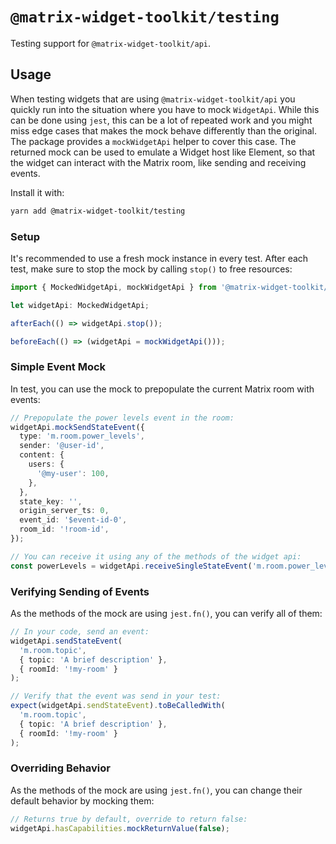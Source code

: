 # `@matrix-widget-toolkit/testing`

Testing support for `@matrix-widget-toolkit/api`.

## Usage

When testing widgets that are using `@matrix-widget-toolkit/api` you quickly run
into the situation where you have to mock `WidgetApi`. While this can be done
using `jest`, this can be a lot of repeated work and you might miss edge cases
that makes the mock behave differently than the original. The package provides
a `mockWidgetApi` helper to cover this case. The returned mock can be used to
emulate a Widget host like Element, so that the widget can interact with the
Matrix room, like sending and receiving events.

Install it with:

```bash
yarn add @matrix-widget-toolkit/testing
```

### Setup

It's recommended to use a fresh mock instance in every test. After each test,
make sure to stop the mock by calling `stop()` to free resources:

```typescript
import { MockedWidgetApi, mockWidgetApi } from '@matrix-widget-toolkit/testing';

let widgetApi: MockedWidgetApi;

afterEach(() => widgetApi.stop());

beforeEach(() => (widgetApi = mockWidgetApi()));
```

### Simple Event Mock

In test, you can use the mock to prepopulate the current Matrix room with
events:

```typescript
// Prepopulate the power levels event in the room:
widgetApi.mockSendStateEvent({
  type: 'm.room.power_levels',
  sender: '@user-id',
  content: {
    users: {
      '@my-user': 100,
    },
  },
  state_key: '',
  origin_server_ts: 0,
  event_id: '$event-id-0',
  room_id: '!room-id',
});

// You can receive it using any of the methods of the widget api:
const powerLevels = widgetApi.receiveSingleStateEvent('m.room.power_levels');
```

### Verifying Sending of Events

As the methods of the mock are using `jest.fn()`, you can verify all of them:

```typescript
// In your code, send an event:
widgetApi.sendStateEvent(
  'm.room.topic',
  { topic: 'A brief description' },
  { roomId: '!my-room' }
);

// Verify that the event was send in your test:
expect(widgetApi.sendStateEvent).toBeCalledWith(
  'm.room.topic',
  { topic: 'A brief description' },
  { roomId: '!my-room' }
);
```

### Overriding Behavior

As the methods of the mock are using `jest.fn()`, you can change their default
behavior by mocking them:

```typescript
// Returns true by default, override to return false:
widgetApi.hasCapabilities.mockReturnValue(false);
```
